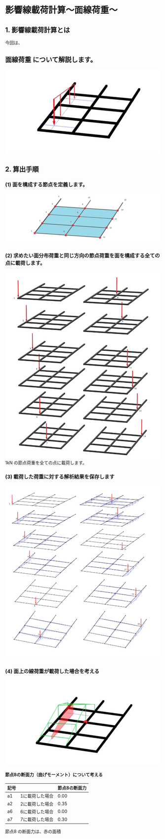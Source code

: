# 影響線載荷計算～面線荷重～

## 1. 影響線載荷計算とは

今回は、
## 面線荷重 について解説します。
![](assets/面線荷重.png)
## 2. 算出手順
### (1) 面を構成する節点を定義します。
![](assets/構成する節点.png)

### (2) 求めたい面分布荷重と同じ方向の節点荷重を面を構成する全ての点に載荷します。
![](assets/全ての点に載荷.png)
1kN の節点荷重を全ての点に載荷します。


### (3) 載荷した荷重に対する解析結果を保存します
![](assets/解析結果.png)
### (4) 面上の線荷重が載荷した場合を考える
![](assets/面線荷重3.png)

#### 節点8の断面力（曲げモーメント）について考える

| 記号 |   | 節点8の断面力 |
| ---- | ---- | ---- |
| a1 | 1に載荷した場合 | 0.00 |
| a2 | 2に載荷した場合 | 0.35 |
| a6 | 6に載荷した場合 | 0.00 |
| a7 | 7に載荷した場合 | 0.30 |

節点8 の断面力は、赤の面積


